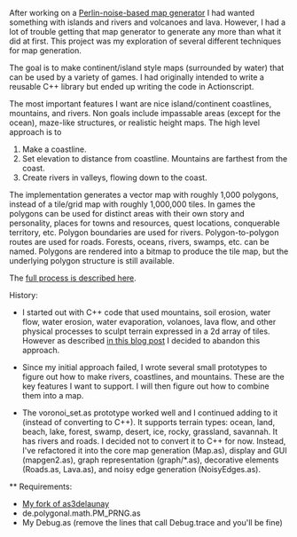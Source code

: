 After working on a [Perlin-noise-based map
generator](http://simblob.blogspot.com/2010/01/simple-map-generation.html)
I had wanted something with islands and rivers and volcanoes and
lava. However, I had a lot of trouble getting that map generator to
generate any more than what it did at first. This project was my
exploration of several different techniques for map generation.

The goal is to make continent/island style maps (surrounded by water)
that can be used by a variety of games. I had originally intended to
write a reusable C++ library but ended up writing the code in
Actionscript.

The most important features I want are nice island/continent
coastlines, mountains, and rivers. Non goals include impassable areas
(except for the ocean), maze-like structures, or realistic height
maps. The high level approach is to

  1. Make a coastline.
  2. Set elevation to distance from coastline. Mountains are farthest from the coast.
  3. Create rivers in valleys, flowing down to the coast.

The implementation generates a vector map with roughly 1,000 polygons,
instead of a tile/grid map with roughly 1,000,000 tiles.  In games the
polygons can be used for distinct areas with their own story and
personality, places for towns and resources, quest locations,
conquerable territory, etc.  Polygon boundaries are used for
rivers. Polygon-to-polygon routes are used for roads. Forests, oceans,
rivers, swamps, etc. can be named. Polygons are rendered into a bitmap
to produce the tile map, but the underlying polygon structure is still
available.

The [full process is described here](http://www-cs-students.stanford.edu/~amitp/game-programming/polygon-map-generation/).

History:

*   I started out with C++ code that used mountains, soil erosion, water flow, water erosion, water evaporation, volanoes, lava flow, and other physical processes to sculpt terrain expressed in a 2d array of tiles. However as described [in this blog post](http://simblob.blogspot.com/2010/06/teleological-vs-ontogenetic-map.html) I decided to abandon this approach.

*   Since my initial approach failed, I wrote several small prototypes to figure out how to make rivers, coastlines, and mountains. These are the key features I want to support. I will then figure out how to combine them into a map.

*   The voronoi_set.as prototype worked well and I continued adding to it (instead of converting to C++). It supports terrain types: ocean, land, beach, lake, forest, swamp, desert, ice, rocky, grassland, savannah. It has rivers and roads. I decided not to convert it to C++ for now. Instead, I've refactored it into the core map generation (Map.as), display and GUI (mapgen2.as), graph representation (graph/*.as), decorative elements (Roads.as, Lava.as), and noisy edge generation (NoisyEdges.as).


** Requirements:

* [My fork of as3delaunay](http://github.com/amitp/as3delaunay)
* de.polygonal.math.PM_PRNG.as
* My Debug.as (remove the lines that call Debug.trace and you'll be fine)


